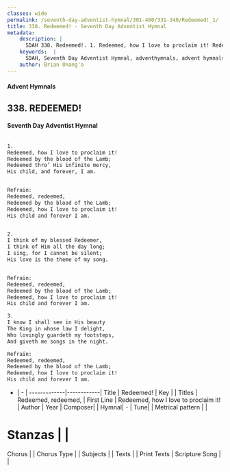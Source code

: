 ```yaml
---
classes: wide
permalink: /seventh-day-adventist-hymnal/301-400/331-340/Redeemed!_1/
title: 338. Redeemed! - Seventh Day Adventist Hymnal
metadata:
    description: |
      SDAH 338. Redeemed!. 1. Redeemed, how I love to proclaim it! Redeemed by the blood of the Lamb; Redeemed thro’ His infinite mercy, His child, and forever, I am. 
    keywords:  |
      SDAH, Seventh Day Adventist Hymnal, adventhymnals, advent hymnals, Redeemed!, Redeemed, how I love to proclaim it! ,Redeemed, redeemed,
    author: Brian Onang'o
---
```


#### Advent Hymnals
## 338. REDEEMED!
#### Seventh Day Adventist Hymnal

```txt

1.
Redeemed, how I love to proclaim it!
Redeemed by the blood of the Lamb;
Redeemed thro’ His infinite mercy,
His child, and forever, I am.


Refrain:
Redeemed, redeemed,
Redeemed by the blood of the Lamb;
Redeemed, how I love to proclaim it!
His child and forever I am.


2.
I think of my blessed Redeemer,
I think of Him all the day long;
I sing, for I cannot be silent;
His love is the theme of my song.


Refrain:
Redeemed, redeemed,
Redeemed by the blood of the Lamb;
Redeemed, how I love to proclaim it!
His child and forever I am.

3.
I know I shall see in His beauty
The King in whose law I delight,
Who lovingly guardeth my footsteps,
And giveth me songs in the night.

Refrain:
Redeemed, redeemed,
Redeemed by the blood of the Lamb;
Redeemed, how I love to proclaim it!
His child and forever I am.


```

- |   -  |
-------------|------------|
Title | Redeemed! |
Key |  |
Titles | Redeemed, redeemed, |
First Line | Redeemed, how I love to proclaim it! |
Author | 
Year | 
Composer|  |
Hymnal|  - |
Tune|  |
Metrical pattern | |
# Stanzas |  |
Chorus |  |
Chorus Type |  |
Subjects |  |
Texts |  |
Print Texts | 
Scripture Song |  |
  
